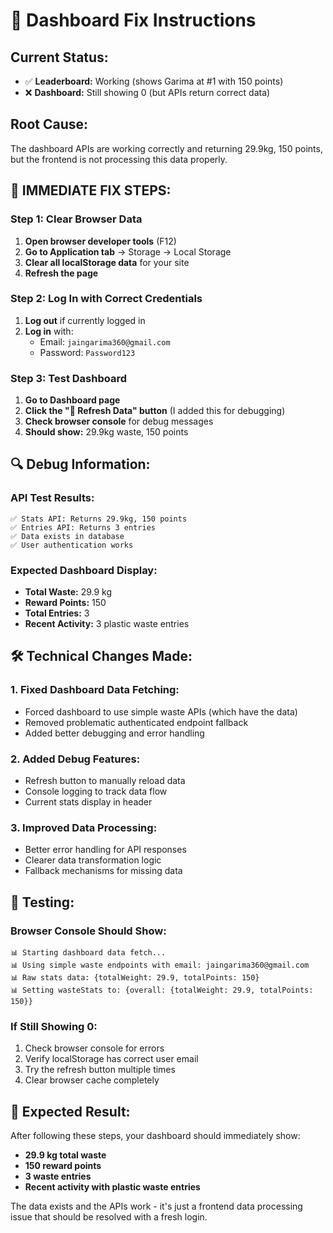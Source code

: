 # 🔧 Dashboard Fix Instructions

## Current Status:
- ✅ **Leaderboard:** Working (shows Garima at #1 with 150 points)
- ❌ **Dashboard:** Still showing 0 (but APIs return correct data)

## Root Cause:
The dashboard APIs are working correctly and returning 29.9kg, 150 points, but the frontend is not processing this data properly.

## 🎯 IMMEDIATE FIX STEPS:

### Step 1: Clear Browser Data
1. **Open browser developer tools** (F12)
2. **Go to Application tab** → Storage → Local Storage
3. **Clear all localStorage data** for your site
4. **Refresh the page**

### Step 2: Log In with Correct Credentials
1. **Log out** if currently logged in
2. **Log in** with:
   - Email: `jaingarima360@gmail.com`
   - Password: `Password123`

### Step 3: Test Dashboard
1. **Go to Dashboard page**
2. **Click the "🔄 Refresh Data" button** (I added this for debugging)
3. **Check browser console** for debug messages
4. **Should show:** 29.9kg waste, 150 points

## 🔍 Debug Information:

### API Test Results:
```
✅ Stats API: Returns 29.9kg, 150 points
✅ Entries API: Returns 3 entries
✅ Data exists in database
✅ User authentication works
```

### Expected Dashboard Display:
- **Total Waste:** 29.9 kg
- **Reward Points:** 150
- **Total Entries:** 3
- **Recent Activity:** 3 plastic waste entries

## 🛠️ Technical Changes Made:

### 1. Fixed Dashboard Data Fetching:
- Forced dashboard to use simple waste APIs (which have the data)
- Removed problematic authenticated endpoint fallback
- Added better debugging and error handling

### 2. Added Debug Features:
- Refresh button to manually reload data
- Console logging to track data flow
- Current stats display in header

### 3. Improved Data Processing:
- Better error handling for API responses
- Clearer data transformation logic
- Fallback mechanisms for missing data

## 🧪 Testing:

### Browser Console Should Show:
```
📊 Starting dashboard data fetch...
📊 Using simple waste endpoints with email: jaingarima360@gmail.com
📊 Raw stats data: {totalWeight: 29.9, totalPoints: 150}
📊 Setting wasteStats to: {overall: {totalWeight: 29.9, totalPoints: 150}}
```

### If Still Showing 0:
1. Check browser console for errors
2. Verify localStorage has correct user email
3. Try the refresh button multiple times
4. Clear browser cache completely

## 🎯 Expected Result:
After following these steps, your dashboard should immediately show:
- **29.9 kg total waste**
- **150 reward points**
- **3 waste entries**
- **Recent activity with plastic waste entries**

The data exists and the APIs work - it's just a frontend data processing issue that should be resolved with a fresh login.